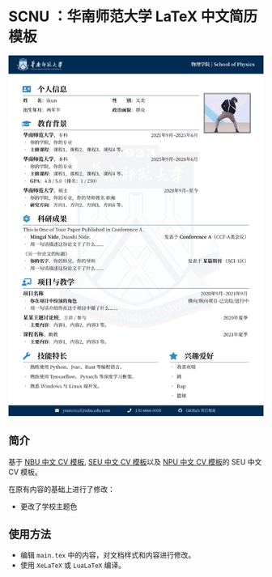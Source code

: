 # SCNU ：华南师范大学 LaTeX 中文简历模板

![](./docs/SCNU-CV-preview.jpg)

## 简介

基于 [NBU 中文 CV 模板](https://www.overleaf.com/latex/templates/nbu-zhu-bo-da-xue-latex-zhong-wen-jian-li-mo-ban/rwxqrsptnxtq), [SEU 中文 CV 模板](https://www.overleaf.com/latex/templates/seu-cv-dong-nan-da-xue-latex-zhong-wen-jian-li-mo-ban/jyzpthvnbmpm)以及 [NPU 中文 CV 模板](https://www.overleaf.com/latex/templates/npu-cv/mncqzxhvfzrx)的 SEU 中文 CV 模板。

在原有内容的基础上进行了修改：

- 更改了学校主题色

## 使用方法

- 编辑 `main.tex` 中的内容，对文档样式和内容进行修改。
- 使用 `XeLaTeX` 或 `LuaLaTeX` 编译。